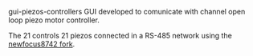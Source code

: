 gui-piezos-controllers
GUI developed to comunicate with channel open loop piezo motor controller.

The 21 controls 21 piezos connected in a RS-485 network using the [newfocus8742 fork](https://github.com/silvana-cardoso/newfocus8742).

